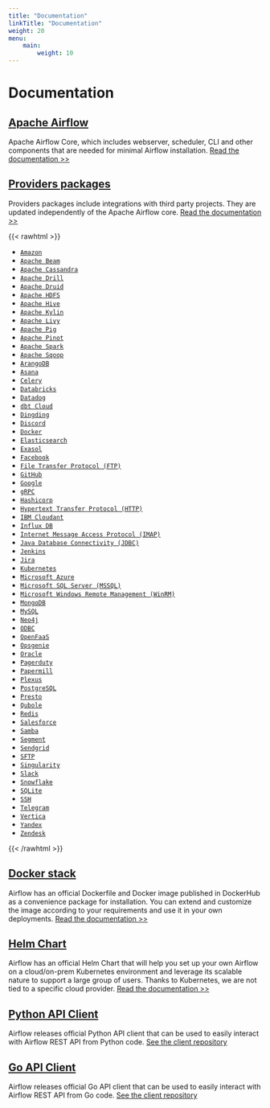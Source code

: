 ```yaml
---
title: "Documentation"
linkTitle: "Documentation"
weight: 20
menu:
    main:
        weight: 10
---
```


# Documentation

## [Apache Airflow](/docs/apache-airflow/stable/index.html)

Apache Airflow Core, which includes webserver, scheduler, CLI and other components that are needed for minimal Airflow installation.
[Read the documentation >>](/docs/apache-airflow/stable/index.html)

## [Providers packages](/docs/apache-airflow-providers/index.html)

Providers packages include integrations with third party projects. They are updated independently of the Apache Airflow core.
[Read the documentation >>](/docs/apache-airflow-providers/index.html)

{{< rawhtml >}}

<ul class="list-providers">

  <li><a href="/docs/apache-airflow-providers-amazon/stable/index.html"><code>Amazon</code></a></li>

  <li><a href="/docs/apache-airflow-providers-apache-beam/stable/index.html"><code>Apache Beam</code></a></li>

  <li><a href="/docs/apache-airflow-providers-apache-cassandra/stable/index.html"><code>Apache Cassandra</code></a></li>

  <li><a href="/docs/apache-airflow-providers-apache-drill/stable/index.html"><code>Apache Drill</code></a></li>

  <li><a href="/docs/apache-airflow-providers-apache-druid/stable/index.html"><code>Apache Druid</code></a></li>

  <li><a href="/docs/apache-airflow-providers-apache-hdfs/stable/index.html"><code>Apache HDFS</code></a></li>

  <li><a href="/docs/apache-airflow-providers-apache-hive/stable/index.html"><code>Apache Hive</code></a></li>

  <li><a href="/docs/apache-airflow-providers-apache-kylin/stable/index.html"><code>Apache Kylin</code></a></li>

  <li><a href="/docs/apache-airflow-providers-apache-livy/stable/index.html"><code>Apache Livy</code></a></li>

  <li><a href="/docs/apache-airflow-providers-apache-pig/stable/index.html"><code>Apache Pig</code></a></li>

  <li><a href="/docs/apache-airflow-providers-apache-pinot/stable/index.html"><code>Apache Pinot</code></a></li>

  <li><a href="/docs/apache-airflow-providers-apache-spark/stable/index.html"><code>Apache Spark</code></a></li>

  <li><a href="/docs/apache-airflow-providers-apache-sqoop/stable/index.html"><code>Apache Sqoop</code></a></li>

  <li><a href="/docs/apache-airflow-providers-arangodb/stable/index.html"><code>ArangoDB</code></a></li>

  <li><a href="/docs/apache-airflow-providers-asana/stable/index.html"><code>Asana</code></a></li>

  <li><a href="/docs/apache-airflow-providers-celery/stable/index.html"><code>Celery</code></a></li>

  <li><a href="/docs/apache-airflow-providers-databricks/stable/index.html"><code>Databricks</code></a></li>

  <li><a href="/docs/apache-airflow-providers-datadog/stable/index.html"><code>Datadog</code></a></li>

  <li><a href="/docs/apache-airflow-providers-dbt-cloud/stable/index.html"><code>dbt Cloud</code></a></li>

  <li><a href="/docs/apache-airflow-providers-dingding/stable/index.html"><code>Dingding</code></a></li>

  <li><a href="/docs/apache-airflow-providers-discord/stable/index.html"><code>Discord</code></a></li>

  <li><a href="/docs/apache-airflow-providers-docker/stable/index.html"><code>Docker</code></a></li>

  <li><a href="/docs/apache-airflow-providers-elasticsearch/stable/index.html"><code>Elasticsearch</code></a></li>

  <li><a href="/docs/apache-airflow-providers-exasol/stable/index.html"><code>Exasol</code></a></li>

  <li><a href="/docs/apache-airflow-providers-facebook/stable/index.html"><code>Facebook</code></a></li>

  <li><a href="/docs/apache-airflow-providers-ftp/stable/index.html"><code>File Transfer Protocol (FTP)</code></a></li>

  <li><a href="/docs/apache-airflow-providers-github/stable/index.html"><code>GitHub</code></a></li>

  <li><a href="/docs/apache-airflow-providers-google/stable/index.html"><code>Google</code></a></li>

  <li><a href="/docs/apache-airflow-providers-grpc/stable/index.html"><code>gRPC</code></a></li>

  <li><a href="/docs/apache-airflow-providers-hashicorp/stable/index.html"><code>Hashicorp</code></a></li>

  <li><a href="/docs/apache-airflow-providers-http/stable/index.html"><code>Hypertext Transfer Protocol (HTTP)</code></a></li>

  <li><a href="/docs/apache-airflow-providers-cloudant/stable/index.html"><code>IBM Cloudant</code></a></li>

  <li><a href="/docs/apache-airflow-providers-influxdb/stable/index.html"><code>Influx DB</code></a></li>

  <li><a href="/docs/apache-airflow-providers-imap/stable/index.html"><code>Internet Message Access Protocol (IMAP)</code></a></li>

  <li><a href="/docs/apache-airflow-providers-jdbc/stable/index.html"><code>Java Database Connectivity (JDBC)</code></a></li>

  <li><a href="/docs/apache-airflow-providers-jenkins/stable/index.html"><code>Jenkins</code></a></li>

  <li><a href="/docs/apache-airflow-providers-jira/stable/index.html"><code>Jira</code></a></li>

  <li><a href="/docs/apache-airflow-providers-cncf-kubernetes/stable/index.html"><code>Kubernetes</code></a></li>

  <li><a href="/docs/apache-airflow-providers-microsoft-azure/stable/index.html"><code>Microsoft Azure</code></a></li>

  <li><a href="/docs/apache-airflow-providers-microsoft-mssql/stable/index.html"><code>Microsoft SQL Server (MSSQL)</code></a></li>

  <li><a href="/docs/apache-airflow-providers-microsoft-winrm/stable/index.html"><code>Microsoft Windows Remote Management (WinRM)</code></a></li>

  <li><a href="/docs/apache-airflow-providers-mongo/stable/index.html"><code>MongoDB</code></a></li>

  <li><a href="/docs/apache-airflow-providers-mysql/stable/index.html"><code>MySQL</code></a></li>

  <li><a href="/docs/apache-airflow-providers-neo4j/stable/index.html"><code>Neo4j</code></a></li>

  <li><a href="/docs/apache-airflow-providers-odbc/stable/index.html"><code>ODBC</code></a></li>

  <li><a href="/docs/apache-airflow-providers-openfaas/stable/index.html"><code>OpenFaaS</code></a></li>

  <li><a href="/docs/apache-airflow-providers-opsgenie/stable/index.html"><code>Opsgenie</code></a></li>

  <li><a href="/docs/apache-airflow-providers-oracle/stable/index.html"><code>Oracle</code></a></li>

  <li><a href="/docs/apache-airflow-providers-pagerduty/stable/index.html"><code>Pagerduty</code></a></li>

  <li><a href="/docs/apache-airflow-providers-papermill/stable/index.html"><code>Papermill</code></a></li>

  <li><a href="/docs/apache-airflow-providers-plexus/stable/index.html"><code>Plexus</code></a></li>

  <li><a href="/docs/apache-airflow-providers-postgres/stable/index.html"><code>PostgreSQL</code></a></li>

  <li><a href="/docs/apache-airflow-providers-presto/stable/index.html"><code>Presto</code></a></li>

  <li><a href="/docs/apache-airflow-providers-qubole/stable/index.html"><code>Qubole</code></a></li>

  <li><a href="/docs/apache-airflow-providers-redis/stable/index.html"><code>Redis</code></a></li>

  <li><a href="/docs/apache-airflow-providers-salesforce/stable/index.html"><code>Salesforce</code></a></li>

  <li><a href="/docs/apache-airflow-providers-samba/stable/index.html"><code>Samba</code></a></li>

  <li><a href="/docs/apache-airflow-providers-segment/stable/index.html"><code>Segment</code></a></li>

  <li><a href="/docs/apache-airflow-providers-sendgrid/stable/index.html"><code>Sendgrid</code></a></li>

  <li><a href="/docs/apache-airflow-providers-sftp/stable/index.html"><code>SFTP</code></a></li>

  <li><a href="/docs/apache-airflow-providers-singularity/stable/index.html"><code>Singularity</code></a></li>

  <li><a href="/docs/apache-airflow-providers-slack/stable/index.html"><code>Slack</code></a></li>

  <li><a href="/docs/apache-airflow-providers-snowflake/stable/index.html"><code>Snowflake</code></a></li>

  <li><a href="/docs/apache-airflow-providers-sqlite/stable/index.html"><code>SQLite</code></a></li>

  <li><a href="/docs/apache-airflow-providers-ssh/stable/index.html"><code>SSH</code></a></li>

  <li><a href="/docs/apache-airflow-providers-telegram/stable/index.html"><code>Telegram</code></a></li>

  <li><a href="/docs/apache-airflow-providers-vertica/stable/index.html"><code>Vertica</code></a></li>

  <li><a href="/docs/apache-airflow-providers-yandex/stable/index.html"><code>Yandex</code></a></li>

  <li><a href="/docs/apache-airflow-providers-zendesk/stable/index.html"><code>Zendesk</code></a></li>

</ul>

{{< /rawhtml >}}

## [Docker stack](/docs/docker-stack/index.html)

Airflow has an official Dockerfile and Docker image published in DockerHub as a convenience package for
installation. You can extend and customize the image according to your requirements and use it in
your own deployments.
[Read the documentation >>](/docs/docker-stack/index.html)


## [Helm Chart](/docs/helm-chart/stable/index.html)

Airflow has an official Helm Chart that will help you set up your own Airflow on a cloud/on-prem Kubernetes environment and leverage its scalable nature to support a large group of users. Thanks to Kubernetes, we are not tied to a specific cloud provider.
[Read the documentation >>](/docs/helm-chart/stable/index.html)

## [Python API Client](https://github.com/apache/airflow-client-python)

Airflow releases official Python API client that can be used to easily interact with Airflow REST API from Python code.
[See the client repository](https://github.com/apache/airflow-client-python)

## [Go API Client](https://github.com/apache/airflow-client-go)

Airflow releases official Go API client that can be used to easily interact with Airflow REST API from Go code.
[See the client repository](https://github.com/apache/airflow-client-go)
